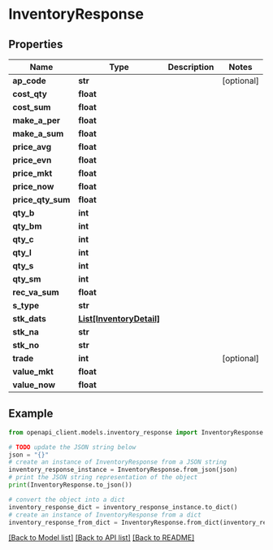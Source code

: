 # InventoryResponse


## Properties

Name | Type | Description | Notes
------------ | ------------- | ------------- | -------------
**ap_code** | **str** |  | [optional] 
**cost_qty** | **float** |  | 
**cost_sum** | **float** |  | 
**make_a_per** | **float** |  | 
**make_a_sum** | **float** |  | 
**price_avg** | **float** |  | 
**price_evn** | **float** |  | 
**price_mkt** | **float** |  | 
**price_now** | **float** |  | 
**price_qty_sum** | **float** |  | 
**qty_b** | **int** |  | 
**qty_bm** | **int** |  | 
**qty_c** | **int** |  | 
**qty_l** | **int** |  | 
**qty_s** | **int** |  | 
**qty_sm** | **int** |  | 
**rec_va_sum** | **float** |  | 
**s_type** | **str** |  | 
**stk_dats** | [**List[InventoryDetail]**](InventoryDetail.md) |  | 
**stk_na** | **str** |  | 
**stk_no** | **str** |  | 
**trade** | **int** |  | [optional] 
**value_mkt** | **float** |  | 
**value_now** | **float** |  | 

## Example

```python
from openapi_client.models.inventory_response import InventoryResponse

# TODO update the JSON string below
json = "{}"
# create an instance of InventoryResponse from a JSON string
inventory_response_instance = InventoryResponse.from_json(json)
# print the JSON string representation of the object
print(InventoryResponse.to_json())

# convert the object into a dict
inventory_response_dict = inventory_response_instance.to_dict()
# create an instance of InventoryResponse from a dict
inventory_response_from_dict = InventoryResponse.from_dict(inventory_response_dict)
```
[[Back to Model list]](../README.md#documentation-for-models) [[Back to API list]](../README.md#documentation-for-api-endpoints) [[Back to README]](../README.md)


